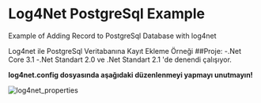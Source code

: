 # Log4Net PostgreSql Example
Example of Adding Record to PostgreSql Database with log4net

Log4net ile PostgreSql Veritabanına Kayıt Ekleme Örneği
##Proje: 
-.Net Core 3.1
-.Net Standart 2.0 ve .Net Standart 2.1 'de denendi çalışıyor.

**log4net.config dosyasında aşağıdaki düzenlenmeyi yapmayı unutmayın!**

![log4net_properties](https://user-images.githubusercontent.com/27247270/103148516-90bb4280-4771-11eb-9c38-0023da272cc3.PNG)
